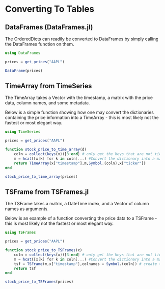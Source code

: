 # Converting To Tables

## DataFrames (DataFrames.jl)

The OrderedDicts can readily be converted to DataFrames by simply calling the DataFrames function on them.

```julia
using DataFrames

prices = get_prices("AAPL")

DataFrame(prices)
```
## TimeArray from TimeSeries

The TimeArray takes a Vector with the timestamp, a matrix with the price data, column names, and some metadata.  

Below is a simple function showing how one may convert the dictionaries containing the price information into a TimeArray - this is most likely not the fastest or most elegant way.

```julia
using TimeSeries

prices = get_prices("AAPL")

function stock_price_to_time_array(d)
    coln = collect(keys(x))[3:end] # only get the keys that are not ticker or datetime
    m = hcat([x[k] for k in coln]...) #Convert the dictionary into a matrix
    return TimeArray(x["timestamp"],m,Symbol.(coln),x["ticker"])
end

stock_price_to_time_array(prices)
```

## TSFrame from TSFrames.jl
The TSFrame takes a matrix, a DateTime index, and a Vector of column names as arguments.  

Below is an example of a function converting the price data to a TSFrame - this is most likely not the fastest or most elegant way.

```julia
using TSFrames

prices = get_prices("AAPL")

function stock_price_to_TSFrames(x)
    coln = collect(keys(x))[3:end] # only get the keys that are not ticker or datetime
    m = hcat([x[k] for k in coln]...) #Convert the dictionary into a matrix
    tsf = TSFrame(m,x["timestamp"],colnames = Symbol.(coln)) # create the timeseries array
    return tsf
end

stock_price_to_TSFrames(prices)
```